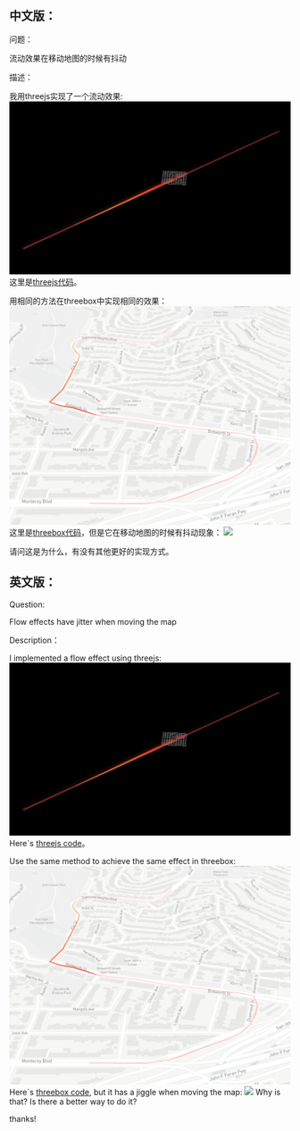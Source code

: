 ## 中文版：
问题：

流动效果在移动地图的时候有抖动

描述：

我用threejs实现了一个流动效果:
![](./screenshot/threejs-effect.png)
这里是[threejs代码](./threejs.html)。


用相同的方法在threebox中实现相同的效果：
![](./screenshot/threebox-effect.png)
这里是[threebox代码](./threebox.html)，但是它在移动地图的时候有抖动现象：
![](./screenshot/GIF.gif)

请问这是为什么，有没有其他更好的实现方式。



## 英文版：
Question: 

Flow effects have jitter when moving the map

Description：

I implemented a flow effect using threejs:
![](./screenshot/threejs-effect.png)
Here`s [threejs code](./threejs.html)。

Use the same method to achieve the same effect in threebox:
![](./screenshot/threebox-effect.png)
Here`s [threebox code](./threebox.html), but it has a jiggle when moving the map:
![](./screenshot/GIF.gif)
Why is that? Is there a better way to do it?

thanks!

